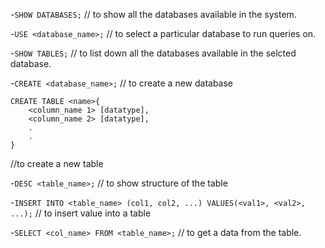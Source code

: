 -`SHOW DATABASES;`
// to show all the databases available in the system.

-`USE <database_name>;`
// to select a particular database to run queries on.

-`SHOW TABLES;` // to list down all the databases available in the selcted database.

-`CREATE <database_name>;` // to create a new database

```
CREATE TABLE <name>{
    <column_name 1> [datatype],
    <column_name 2> [datatype],
    .
    .
}
```

//to create a new table

-`DESC <table_name>;` // to show structure of the table

-`INSERT INTO <table_name> (col1, col2, ...) VALUES(<val1>, <val2>, ...);` // to insert value into a table

-`SELECT <col_name> FROM <table_name>;` // to get a data from the table.

